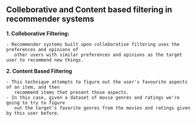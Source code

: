 ## Colleborative and Content based filtering in recommender systems

**1. Colleborative Filtering:**

    - Recommender systems built upon colleborative filtering uses the preferences and opinions of 
       other users with similar preferences and opinions as the target user to recommend new things.

**2. Content Based Filtering**

    - This technique attempts to figure out the user's favourite aspects of an item, and then 
       recommend items that present those aspects. 
    - In this case, given a dataset of movie genres and ratings we're going to try to figure 
       out the target's favorite genres from the movies and ratings given by this user before.


